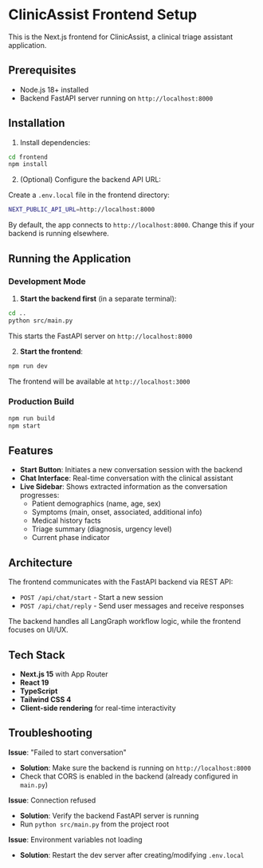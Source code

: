 # ClinicAssist Frontend Setup

This is the Next.js frontend for ClinicAssist, a clinical triage assistant application.

## Prerequisites

- Node.js 18+ installed
- Backend FastAPI server running on `http://localhost:8000`

## Installation

1. Install dependencies:
```bash
cd frontend
npm install
```

2. (Optional) Configure the backend API URL:

Create a `.env.local` file in the frontend directory:
```bash
NEXT_PUBLIC_API_URL=http://localhost:8000
```

By default, the app connects to `http://localhost:8000`. Change this if your backend is running elsewhere.

## Running the Application

### Development Mode

1. **Start the backend first** (in a separate terminal):
```bash
cd ..
python src/main.py
```
This starts the FastAPI server on `http://localhost:8000`

2. **Start the frontend**:
```bash
npm run dev
```
The frontend will be available at `http://localhost:3000`

### Production Build

```bash
npm run build
npm start
```

## Features

- **Start Button**: Initiates a new conversation session with the backend
- **Chat Interface**: Real-time conversation with the clinical assistant
- **Live Sidebar**: Shows extracted information as the conversation progresses:
  - Patient demographics (name, age, sex)
  - Symptoms (main, onset, associated, additional info)
  - Medical history facts
  - Triage summary (diagnosis, urgency level)
  - Current phase indicator

## Architecture

The frontend communicates with the FastAPI backend via REST API:

- `POST /api/chat/start` - Start a new session
- `POST /api/chat/reply` - Send user messages and receive responses

The backend handles all LangGraph workflow logic, while the frontend focuses on UI/UX.

## Tech Stack

- **Next.js 15** with App Router
- **React 19**
- **TypeScript**
- **Tailwind CSS 4**
- **Client-side rendering** for real-time interactivity

## Troubleshooting

**Issue**: "Failed to start conversation"
- **Solution**: Make sure the backend is running on `http://localhost:8000`
- Check that CORS is enabled in the backend (already configured in `main.py`)

**Issue**: Connection refused
- **Solution**: Verify the backend FastAPI server is running
- Run `python src/main.py` from the project root

**Issue**: Environment variables not loading
- **Solution**: Restart the dev server after creating/modifying `.env.local`

